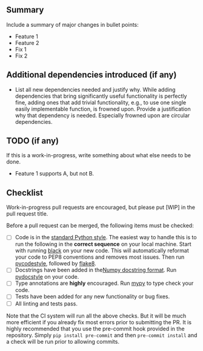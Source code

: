 ## Summary

Include a summary of major changes in bullet points:

- Feature 1
- Feature 2
- Fix 1
- Fix 2

## Additional dependencies introduced (if any)

- List all new dependencies needed and justify why. While adding dependencies that bring
  significantly useful functionality is perfectly fine, adding ones that add trivial
  functionality, e.g., to use one single easily implementable function, is frowned upon.
  Provide a justification why that dependency is needed. Especially frowned upon are
  circular dependencies.

## TODO (if any)

If this is a work-in-progress, write something about what else needs to be done.

- Feature 1 supports A, but not B.

## Checklist

Work-in-progress pull requests are encouraged, but please put [WIP] in the pull request
title.

Before a pull request can be merged, the following items must be checked:

- [ ] Code is in the [standard Python style](https://www.python.org/dev/peps/pep-0008/).
  The easiest way to handle this is to run the following in the **correct sequence** on
  your local machine. Start with running [black](
  https://black.readthedocs.io/en/stable/index.html) on your new code. This will
  automatically reformat your code to PEP8 conventions and removes most issues. Then run
  [pycodestyle](https://pycodestyle.readthedocs.io/en/latest/), followed by [flake8](
  http://flake8.pycqa.org/en/latest/).
- [ ] Docstrings have been added in the[Numpy docstring format](
  https://sphinxcontrib-napoleon.readthedocs.io/en/latest/example_numpy.html).
  Run [pydocstyle](http://www.pydocstyle.org/en/2.1.1/index.html) on your code.
- [ ] Type annotations are **highly** encouraged. Run [mypy](http://mypy-lang.org/) to
  type check your code.
- [ ] Tests have been added for any new functionality or bug fixes.
- [ ] All linting and tests pass.

Note that the CI system will run all the above checks. But it will be much more
efficient if you already fix most errors prior to submitting the PR. It is highly
recommended that you use the pre-commit hook provided in the repository. Simply
`pip install pre-commit` and then `pre-commit install` and a check will be run
prior to allowing commits.
